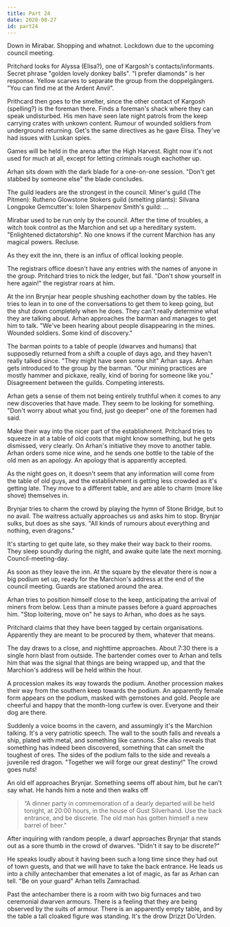 ```yaml
---
title: Part 24
date: 2020-08-27
id: part24
---
```


Down in Mirabar.
Shopping and whatnot.
Lockdown due to the upcoming council meeting.

Pritchard looks for Alyssa (Elisa?), one of Kargosh's contacts/informants.
Secret phrase "golden lovely donkey balls".
"I prefer diamonds" is her response.
Yellow scarves to separate the group from the doppelgängers.
"You can find me at the Ardent Anvil".

Prithcard then goes to the smelter, since the other contact of Kargosh (spelling?) is the foreman there.
Finds a foreman's shack where they can speak undisturbed.
His men have seen late night patrols from the keep carrying crates with unkown content.
Rumour of wounded soldiers from underground returning.
Get's the same directives as he gave Elisa.
They've had issues with Luskan spies.

Games will be held in the arena after the High Harvest.
Right now it's not used for much at all, except for letting criminals rough eachother up.

Arhan sits down with the dark blade for a one-on-one session.
"Don't get stabbed by someone else" the blade concludes.

The guild leaders are the strongest in the council.
Miner's guild (The Pitmen): Rutheno Glowstone
Stokers guild (smelting plants): Silvana Longpoke
Gemcutter's: Iolen Sharpenov
Smith's guild: ...

Mirabar used to be run only by the council.
After the time of troubles, a witch took control as the Marchion and set up a hereditary system.
"Enlightened dictatorship".
No one knows if the current Marchion has any magical powers.
Recluse.

As they exit the inn, there is an influx of offical looking people.

The registrars office doesn't have any entries with the names of anyone in the group.
Pritchard tries to nick the ledger, but fail.
"Don't show yourself in here again!" the registrar roars at him.

At the inn Brynjar hear people shushing eachother down by the tables.
He tries to lean in to one of the conversations to get them to keep going, but the shut down completely when he does.
They can't really determine what they are talking about.
Arhan approaches the barman and manages to get him to talk.
"We've been hearing about people disappearing in the mines.
Wounded soldiers.
Some kind of discovery."

The barman points to a table of people (dwarves and humans) that supposedly returned from a shift a couple of days ago, and they haven't really talked since.
"They might have seen some shit" Arhan says.
Arhan gets introduced to the group by the barman.
"Our mining practices are mostly hammer and pickaxe, really, kind of boring for someone like you."
Disagreement between the guilds.
Competing interests.

Arhan gets a sense of them not being entirely truthful when it comes to any new discoveries that have made.
They seem to be looking for something.
"Don't worry about what you find, just go deeper" one of the foremen had said.

Make their way into the nicer part of the establishment.
Pritchard tries to squeeze in at a table of old coots that might know something, but he gets dismissed, very clearly.
On Arhan's initiative they move to another table.
Arhan orders some nice wine, and he sends one bottle to the table of the old men as an apology.
An apology that is apparently accepted.

As the night goes on, it doesn't seem that any information will come from the table of old guys, and the establishment is getting less crowded as it's getting late.
They move to a different table, and are able to charm (more like shove) themselves in.

Brynjar tries to charm the crowd by playing the hymn of Stone Bridge, but to no avail.
The waitress actually approaches us and asks him to stop.
Brynjar sulks, but does as she says.
"All kinds of rumours about everything and nothing, even dragons."

It's starting to get quite late, so they make their way back to their rooms.
They sleep soundly during the night, and awake quite late the next morning.
Council-meeting-day.

As soon as they leave the inn.
At the square by the elevator there is now a big podium set up, ready for the Marchion's address at the end of the council meeting.
Guards are stationed around the area.

Arhan tries to position himself close to the keep, anticipating the arrival of miners from below.
Less than a minute passes before a guard approaches him.
"Stop loitering, move on" he says to Arhan, who does as he says.

Pritchard claims that they have been tagged by certain organisations.
Apparently they are meant to be procured by them, whatever that means.

The day draws to a close, and nighttime approaches.
About 7:30 there is a single horn blast from outside.
The bartender comes over to Arhan and tells him that was the signal that things are being wrapped up, and that the Marchion's address will be held within the hour.

A procession makes its way towards the podium.
Another procession makes their way from the southern keep towards the podium.
An apparently female form appears on the podium, masked with gemstones and gold.
People are cheerful and happy that the month-long curfew is over.
Everyone and their dog are there.

Suddenly a voice booms in the cavern, and assumingly it's the Marchion talking.
It's a very patriotic speech.
The wall to the south falls and reveals a ship, plated with metal, and something like cannons.
She also reveals that something has indeed been discovered, something that can smelt the toughest of ores.
The sides of the podium falls to the side and reveals a juvenile red dragon.
"Together we will forge our great destiny!"
The crowd goes nuts!

An old elf approaches Brynjar.
Something seems off about him, but he can't say what.
He hands him a note and then walks off

> “A dinner party in commemoration of a dearly departed will be held tonight, at 20:00 hours, in the house of Gust Silverhand. Use the back entrance, and be discrete. The old man has gotten himself a new barrel of beer."

After inquiring with random people, a dwarf approaches Brynjar that stands out as a sore thumb in the crowd of dwarves.
"Didn't it say to be discrete?"

He speaks loudly about it having been such a long time since they had out of town guests, and that we will have to take the back entrance.
He leads us into a chilly antechamber that emenates a lot of magic, as far as Arhan can tell.
"Be on your guard" Arhan tells Zamrachad.

Past the antechamber there is a room with two big furnaces and two ceremonial dwarven armours.
There is a feeling that they are being observed by the suits of armour.
There is an apparently empty table, and by the table a tall cloaked figure was standing.
It's the drow Drizzt Do'Urden.

